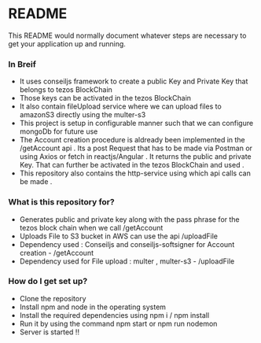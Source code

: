 # README #
 
This README would normally document whatever steps are necessary to get your application up and running.
 
### In Breif ###

* It uses conseiljs framework to create a public Key and Private Key that belongs to tezos BlockChain 
* Those keys can be activated in the tezos BlockChain
* It also contain fileUpload service where we can upload files to amazonS3 directly using the multer-s3
* This project is setup in configurable manner such that we can configure mongoDb for future use
* The Account creation procedure is aldready been implemented in the /getAccount api . Its a post Request that has to be made via Postman or using Axios or fetch in reactjs/Angular . It returns the public and private Key. That can further be activated in the tezos BlockChain and used .
* This repository also contains the http-service using which api calls can be made .

### What is this repository for? ###
 
* Generates public and private key along with the pass phrase for the tezos block chain when we call /getAccount  
* Uploads File to S3 bucket in AWS can use the api /uploadFile
* Dependency used : Conseiljs and conseiljs-softsigner for Account creation  - /getAccount 
* Dependency used for File upload :  multer , multer-s3 - /uploadFile
 
### How do I get set up? ###
 
* Clone the repository
* Install npm and node in the operating system
* Install the required dependencies using npm i / npm install
* Run it by using the command npm start or npm run nodemon
* Server is started !!

